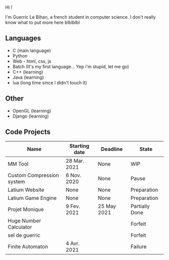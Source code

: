 Hi !

I'm Guerric Le Bihan, a french student in computer science. I don't really know what to put more here blblblbl

## Languages

- C (main language)
- Python
- Web - html, css, js
- Batch (It's my first language... Yep i'm stupid, let me go)
- C++ (learning)
- Java (learning)
- lua (long time since I didn't touch it)

## Other
- OpenGL (learning)
- Django (learning)

## Code Projects

| Name                      | Starting date | Deadline     | State          |
| ------------------------- | ------------- | ------------ | -------------- |
| MM Tool                   | 28 Mar. 2021  | None         | WIP            |
| Custom Compression system | 6  Nov. 2020  | None         | Pause          |
| Latium Website            | None          | None         | Preparation    |
| Latium Game Engine        | None          | None         | Preparation    |
| Projet Monique            | 9  Fev. 2021  | 25 May  2021 | Partially Done |
| Huge Number Calculator    |               |              | Forfeit        |
| sel de guerric            |               |              | Forfeit        |
| Finite Automaton          | 4  Avr. 2021  |              | Failure        |
